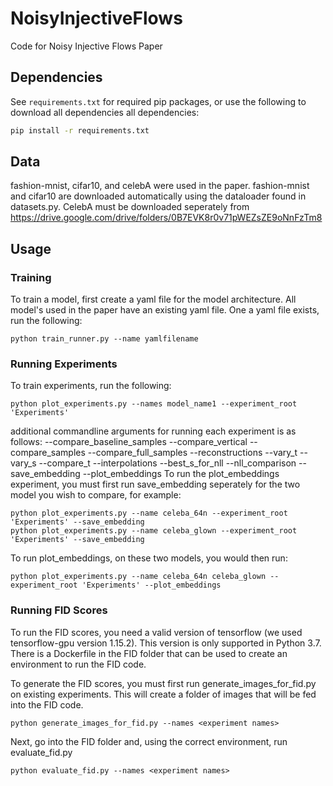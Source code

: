# NoisyInjectiveFlows
Code for Noisy Injective Flows Paper

## Dependencies
See `requirements.txt` for required pip packages, or use the following to download all dependencies 
all dependencies:
```bash
pip install -r requirements.txt
```

## Data
fashion-mnist, cifar10, and celebA were used in the paper. fashion-mnist and cifar10 are downloaded automatically 
using the dataloader found in datasets.py. CelebA must be downloaded seperately from https://drive.google.com/drive/folders/0B7EVK8r0v71pWEZsZE9oNnFzTm8

## Usage

### Training
To train a model, first create a yaml file for the model architecture. All model's used in the paper have an existing yaml file.
One a yaml file exists, run the following:
```
python train_runner.py --name yamlfilename
```
### Running Experiments
To train experiments, run the following:
```
python plot_experiments.py --names model_name1 --experiment_root 'Experiments'
```
additional commandline arguments for running each experiment is as follows:
--compare_baseline_samples
--compare_vertical
--compare_samples
--compare_full_samples
--reconstructions 
--vary_t
--vary_s
--compare_t
--interpolations
--best_s_for_nll
--nll_comparison
--save_embedding
--plot_embeddings
To run the plot_embeddings experiment, you must first run save_embedding seperately for the two model you wish to compare, for example:
```
python plot_experiments.py --name celeba_64n --experiment_root 'Experiments' --save_embedding
python plot_experiments.py --name celeba_glown --experiment_root 'Experiments' --save_embedding
```
To run plot_embeddings, on these two models, you would then run:
```
python plot_experiments.py --name celeba_64n celeba_glown --experiment_root 'Experiments' --plot_embeddings
```

### Running FID Scores
To run the FID scores, you need a valid version of tensorflow (we used tensorflow-gpu version 1.15.2).  This version is only supported in Python 3.7.  There is a Dockerfile in the FID folder that can be used to create an environment to run the FID code.

To generate the FID scores, you must first run generate_images_for_fid.py on existing experiments.  This will create a folder of images that will be fed into the FID code.
```
python generate_images_for_fid.py --names <experiment names>
```

Next, go into the FID folder and, using the correct environment, run evaluate_fid.py
```
python evaluate_fid.py --names <experiment names>
```

